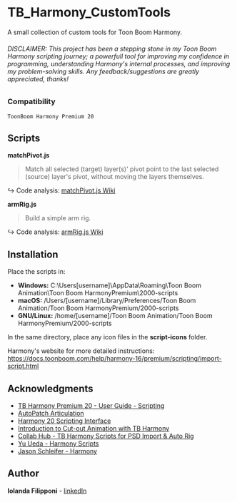 # TB_Harmony_CustomTools
A small collection of custom tools for Toon Boom Harmony. 

###### DISCLAIMER: This project has been a stepping stone in my Toon Boom Harmony scripting journey; a powerfull tool for improving my confidence in programming, understanding Harmony's internal processes, and improving my problem-solving skills. Any feedback/suggestions are greatly appreciated, thanks!

### Compatibility

```
ToonBoom Harmony Premium 20
```

## Scripts

**matchPivot.js**
> Match all selected (target) layer(s)' pivot point to the last selected (source) layer's pivot, without moving the layers themselves.

:arrow_right_hook: Code analysis: [matchPivot.js Wiki](https://github.com/Iindenshield/TB_Harmony_CustomTools/wiki/matchPivot.js)


**armRig.js**
> Build a simple arm rig.

:arrow_right_hook: Code analysis: [armRig.js Wiki](https://github.com/Iindenshield/TB_Harmony_CustomTools/wiki/armRig.js)

## Installation

Place the scripts in:
* **Windows:** C:\Users\[username]\AppData\Roaming\Toon Boom Animation\Toon Boom HarmonyPremium\2000-scripts
* **macOS:** /Users/[username]/Library/Preferences/Toon Boom Animation/Toon Boom HarmonyPremium/2000-scripts
* **GNU/Linux:** /home/[username]/Toon Boom Animation/Toon Boom HarmonyPremium/2000-scripts

In the same directory, place any icon files in the **script-icons** folder.

Harmony's website for more detailed instructions:
https://docs.toonboom.com/help/harmony-16/premium/scripting/import-script.html

## Acknowledgments

* [TB Harmony Premium 20 - User Guide - Scripting](https://docs.toonboom.com/help/harmony-20/premium/scripting/about-scripting.html)
* [AutoPatch Articulation](https://docs.toonboom.com/help/harmony-14/premium/rigging/about-auto-patch-articulation.html)
* [Harmony 20 Scripting Interface](https://docs.toonboom.com/help/harmony-20/scripting/script/index.html)
* [Introduction to Cut-out Animation with TB Harmony](https://www.youtube.com/watch?v=PJNvQRwqNFg&list=PLK9S2UOwD12pvwJu85tY2zFmJ-wcjc5xQ&index=2)
* [Collab Hub - TB Harmony Scripts for PSD Import & Auto Rig](https://collabhub.gumroad.com/l/oXgMz)
* [Yu Ueda - Harmony Scripts](https://raindropmoment.com/harmony-script/z)
* [Jason Schleifer - Harmony](https://github.com/shhlife/harmony/tree/master)



## Author

**Iolanda Filipponi** - [linkedIn](https://www.linkedin.com/in/iolandafilipponi/)
